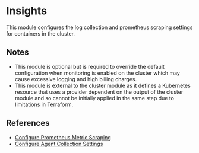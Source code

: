 # Insights

This module configures the log collection and prometheus scraping settings for
containers in the cluster.

## Notes

- This module is optional but is required to override the default configuration
  when monitoring is enabled on the cluster which may cause excessive logging
  and high billing charges.
- This module is external to the cluster module as it defines a Kubernetes
  resource that uses a provider dependent on the output of the cluster module
  and so cannot be initially applied in the same step due to limitations in
  Terraform.

## References

- [Configure Prometheus Metric Scraping](https://docs.microsoft.com/en-us/azure/azure-monitor/containers/container-insights-prometheus-integration)
- [Configure Agent Collection Settings](https://docs.microsoft.com/en-us/azure/azure-monitor/containers/container-insights-agent-config)
